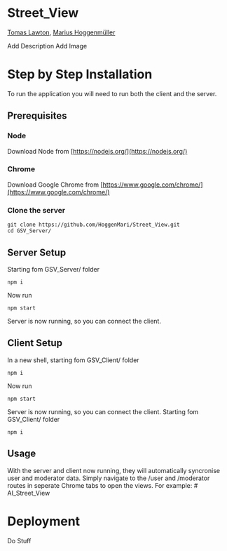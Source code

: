 # Street_View

[Tomas Lawton](tomaslawton.netlify.app), [Marius Hoggenmüller](https://marius.hoggenmueller.com/)

Add Description 
Add Image

# Step by Step Installation

To run the application you will need to run both the client and the server.

## Prerequisites

### Node
Download Node from [https://nodejs.org/](https://nodejs.org/)

### Chrome
Download Google Chrome from [https://www.google.com/chrome/](https://www.google.com/chrome/)

### Clone the server

```
git clone https://github.com/HoggenMari/Street_View.git
cd GSV_Server/
```

## Server Setup
Starting fom GSV_Server/ folder
```
npm i
```
Now run
```
npm start
```
Server is now running, so you can connect the client.


## Client Setup
In a new shell, starting fom GSV_Client/ folder
```
npm i
```
Now run
```
npm start
```
Server is now running, so you can connect the client.
Starting fom GSV_Client/ folder
```
npm i
```

## Usage
With the server and client now running, they will automatically syncronise user and moderator data. 
Simply navigate to the /user and /moderator routes in seperate Chrome tabs to open the views.
For example:  # AI_Street_View

# Deployment

Do Stuff

